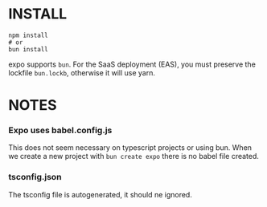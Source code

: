 


# INSTALL
```
npm install
# or
bun install
```
expo supports `bun`. For the SaaS deployment (EAS), you must preserve the lockfile `bun.lockb`, otherwise it will use yarn.

# NOTES

### Expo uses babel.config.js
This does not seem necessary on typescript projects or using bun. When we create a new project with `bun create expo` there is no babel file created.

### tsconfig.json

The tsconfig file is autogenerated, it should ne ignored.
